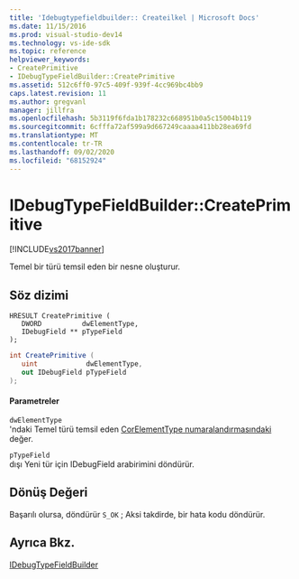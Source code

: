 ```yaml
---
title: 'Idebugtypefieldbuilder:: Createilkel | Microsoft Docs'
ms.date: 11/15/2016
ms.prod: visual-studio-dev14
ms.technology: vs-ide-sdk
ms.topic: reference
helpviewer_keywords:
- CreatePrimitive
- IDebugTypeFieldBuilder::CreatePrimitive
ms.assetid: 512c6ff0-97c5-409f-939f-4cc969bc4bb9
caps.latest.revision: 11
ms.author: gregvanl
manager: jillfra
ms.openlocfilehash: 5b3119f6fda1b178232c668951b0a5c15004b119
ms.sourcegitcommit: 6cfffa72af599a9d667249caaaa411bb28ea69fd
ms.translationtype: MT
ms.contentlocale: tr-TR
ms.lasthandoff: 09/02/2020
ms.locfileid: "68152924"
---
```

# <a name="idebugtypefieldbuildercreateprimitive"></a>IDebugTypeFieldBuilder::CreatePrimitive
[!INCLUDE[vs2017banner](../../../includes/vs2017banner.md)]

Temel bir türü temsil eden bir nesne oluşturur.  
  
## <a name="syntax"></a>Söz dizimi  
  
```cpp#  
HRESULT CreatePrimitive (  
   DWORD          dwElementType,  
   IDebugField ** pTypeField  
);  
```  
  
```csharp  
int CreatePrimitive (  
   uint            dwElementType,  
   out IDebugField pTypeField  
);  
```  
  
#### <a name="parameters"></a>Parametreler  
 `dwElementType`  
 'ndaki Temel türü temsil eden [CorElementType numaralandırmasındaki](/dotnet/framework/unmanaged-api/metadata/corelementtype-enumeration) değer.  
  
 `pTypeField`  
 dışı Yeni tür için IDebugField arabirimini döndürür.  
  
## <a name="return-value"></a>Dönüş Değeri  
 Başarılı olursa, döndürür `S_OK` ; Aksi takdirde, bir hata kodu döndürür.  
  
## <a name="see-also"></a>Ayrıca Bkz.  
 [IDebugTypeFieldBuilder](../../../extensibility/debugger/reference/idebugtypefieldbuilder.md)
